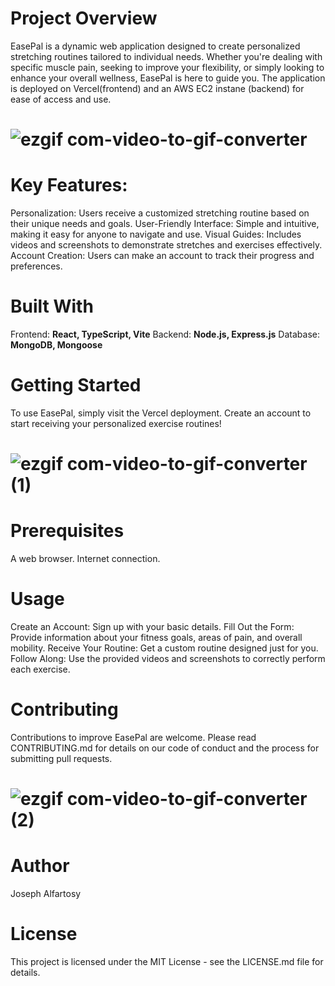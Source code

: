 # **Project Overview**
EasePal is a dynamic web application designed to create personalized stretching routines tailored to individual needs. Whether you're dealing with specific muscle pain, seeking to improve your flexibility, or simply looking to enhance your overall wellness, EasePal is here to guide you. The application is deployed on Vercel(frontend) and an AWS EC2 instane (backend) for ease of access and use.

# ![ezgif com-video-to-gif-converter](https://github.com/joseph8071/EasePal/assets/93278644/1e6db9f4-57fa-4ed3-8c62-a3500102c1b3)

# **Key Features:**
Personalization: Users receive a customized stretching routine based on their unique needs and goals.
User-Friendly Interface: Simple and intuitive, making it easy for anyone to navigate and use.
Visual Guides: Includes videos and screenshots to demonstrate stretches and exercises effectively.
Account Creation: Users can make an account to track their progress and preferences.

# **Built With**
Frontend: **React, TypeScript, Vite**
Backend: **Node.js, Express.js**
Database: **MongoDB, Mongoose**

# Getting Started
To use EasePal, simply visit the Vercel deployment. Create an account to start receiving your personalized exercise routines!

# ![ezgif com-video-to-gif-converter (1)](https://github.com/joseph8071/EasePal/assets/93278644/6b4ccd2a-5ecf-4c7f-8935-b1869635cded)


# **Prerequisites**
A web browser.
Internet connection.

# **Usage**
Create an Account: Sign up with your basic details.
Fill Out the Form: Provide information about your fitness goals, areas of pain, and overall mobility.
Receive Your Routine: Get a custom routine designed just for you.
Follow Along: Use the provided videos and screenshots to correctly perform each exercise.

# Contributing
Contributions to improve EasePal are welcome. Please read CONTRIBUTING.md for details on our code of conduct and the process for submitting pull requests.


# ![ezgif com-video-to-gif-converter (2)](https://github.com/joseph8071/EasePal/assets/93278644/9b8a53d5-68c1-47dc-90b2-4029dba16179)

# **Author**
Joseph Alfartosy

# **License**
This project is licensed under the MIT License - see the LICENSE.md file for details.

